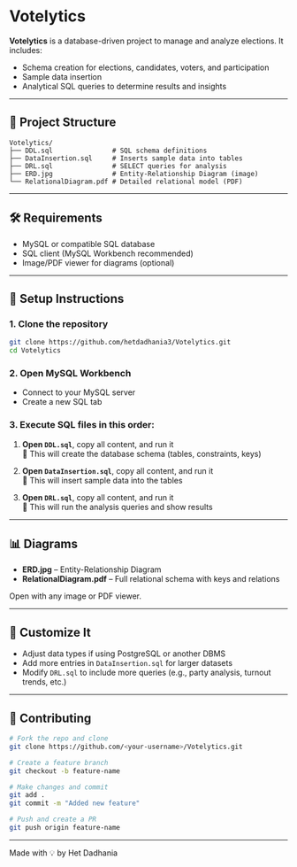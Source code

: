 # Votelytics

**Votelytics** is a database-driven project to manage and analyze elections. It includes:
- Schema creation for elections, candidates, voters, and participation
- Sample data insertion
- Analytical SQL queries to determine results and insights

---

## 📁 Project Structure

```
Votelytics/
├── DDL.sql               # SQL schema definitions
├── DataInsertion.sql     # Inserts sample data into tables
├── DRL.sql               # SELECT queries for analysis
├── ERD.jpg               # Entity-Relationship Diagram (image)
└── RelationalDiagram.pdf # Detailed relational model (PDF)
```

---

## 🛠️ Requirements

- MySQL or compatible SQL database
- SQL client (MySQL Workbench recommended)
- Image/PDF viewer for diagrams (optional)

---

## 🚀 Setup Instructions

### 1. Clone the repository
```bash
git clone https://github.com/hetdadhania3/Votelytics.git
cd Votelytics
```

### 2. Open MySQL Workbench

- Connect to your MySQL server
- Create a new SQL tab

### 3. Execute SQL files in this order:

1. **Open `DDL.sql`**, copy all content, and run it  
   📌 This will create the database schema (tables, constraints, keys)

2. **Open `DataInsertion.sql`**, copy all content, and run it  
   📌 This will insert sample data into the tables

3. **Open `DRL.sql`**, copy all content, and run it  
   📌 This will run the analysis queries and show results

---

## 📊 Diagrams

- **ERD.jpg** – Entity-Relationship Diagram
- **RelationalDiagram.pdf** – Full relational schema with keys and relations

Open with any image or PDF viewer.

---

## 🧩 Customize It

- Adjust data types if using PostgreSQL or another DBMS
- Add more entries in `DataInsertion.sql` for larger datasets
- Modify `DRL.sql` to include more queries (e.g., party analysis, turnout trends, etc.)

---

## 🤝 Contributing

```bash
# Fork the repo and clone
git clone https://github.com/<your-username>/Votelytics.git

# Create a feature branch
git checkout -b feature-name

# Make changes and commit
git add .
git commit -m "Added new feature"

# Push and create a PR
git push origin feature-name
```

---



Made with 💡 by Het Dadhania
